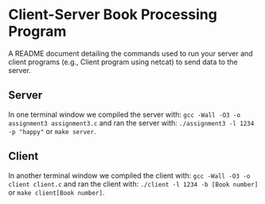 # Client-Server Book Processing Program

A README document detailing the commands used to run your server and client programs (e.g., Client program using netcat) to send data to the server.

## Server

In one terminal window we compiled the server with: `gcc -Wall -O3 -o assignment3 assignment3.c`
and ran the server with: `./assignment3 -l 1234 -p "happy"`
or `make server`.

## Client

In another terminal window we compiled the client with: `gcc -Wall -O3 -o client client.c`
and ran the client with: `./client -l 1234 -b [Book number]`
or `make client[Book number]`.
